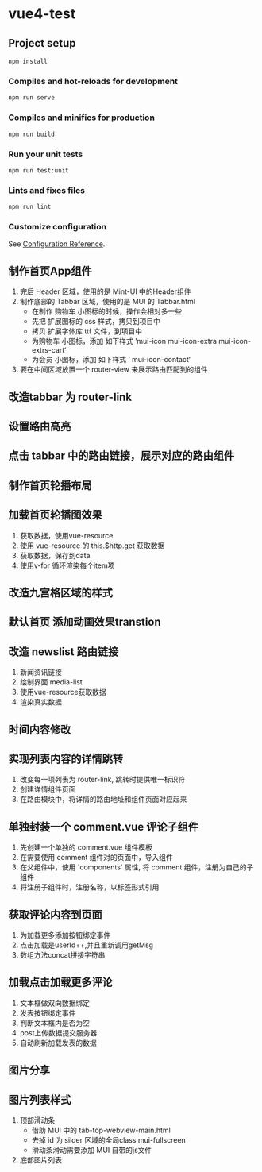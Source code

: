 # vue4-test

## Project setup
```
npm install
```

### Compiles and hot-reloads for development
```
npm run serve
```

### Compiles and minifies for production
```
npm run build
```

### Run your unit tests
```
npm run test:unit
```

### Lints and fixes files
```
npm run lint
```

### Customize configuration
See [Configuration Reference](https://cli.vuejs.org/config/).

## 制作首页App组件
1. 完后 Header 区域，使用的是 Mint-UI 中的Header组件
2. 制作底部的 Tabbar 区域，使用的是 MUI 的 Tabbar.html
    + 在制作 购物车 小图标的时候，操作会相对多一些
    + 先把 扩展图标的 css 样式，拷贝到项目中
    + 拷贝 扩展字体库 ttf 文件，到项目中
    + 为购物车 小图标，添加 如下样式 ’mui-icon mui-icon-extra mui-icon-extrs-cart‘
    + 为会员 小图标，添加 如下样式 ’ mui-icon-contact‘
3. 要在中间区域放置一个 router-view 来展示路由匹配到的组件

## 改造tabbar 为 router-link

## 设置路由高亮

## 点击 tabbar 中的路由链接，展示对应的路由组件

## 制作首页轮播布局

## 加载首页轮播图效果
1. 获取数据，使用vue-resource
2. 使用 vue-resource 的 this.$http.get 获取数据
3. 获取数据，保存到data
4. 使用v-for 循环渲染每个item项

## 改造九宫格区域的样式

## 默认首页 添加动画效果transtion

## 改造 newslist 路由链接
1. 新闻资讯链接
2. 绘制界面 media-list
3. 使用vue-resource获取数据
4. 渲染真实数据

## 时间内容修改

## 实现列表内容的详情跳转
1. 改变每一项列表为 router-link, 跳转时提供唯一标识符
2. 创建详情组件页面
3. 在路由模块中，将详情的路由地址和组件页面对应起来

## 单独封装一个 comment.vue 评论子组件
1. 先创建一个单独的 comment.vue 组件模板
2. 在需要使用 comment 组件对的页面中，导入组件
3. 在父组件中，使用 'components' 属性, 将 comment 组件，注册为自己的子组件
4. 将注册子组件时，注册名称，以标签形式引用

## 获取评论内容到页面
1. 为加载更多添加按钮绑定事件
2. 点击加载是userId++,并且重新调用getMsg
3. 数组方法concat拼接字符串

## 加载点击加载更多评论
1. 文本框做双向数据绑定
2. 发表按钮绑定事件
3. 判断文本框内是否为空
4. post上传数据提交服务器
5. 自动刷新加载发表的数据

## 图片分享

## 图片列表样式
1. 顶部滑动条
    + 借助 MUI 中的 tab-top-webview-main.html
    + 去掉 id 为 silder 区域的全局class mui-fullscreen
    + 滑动条滑动需要添加 MUI 自带的js文件 
2. 底部图片列表